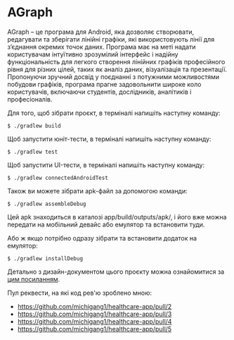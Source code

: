 # AGraph
AGraph – це програма для Android, яка дозволяє створювати, редагувати та зберігати лінійні графіки, які використовують лінії для з’єднання окремих точок даних. Програма має на меті надати користувачам інтуїтивно зрозумілий інтерфейс і надійну функціональність для легкого створення лінійних графіків професійного рівня для різних цілей, таких як аналіз даних, візуалізація та презентації. Пропонуючи зручний досвід у поєднанні з потужними можливостями побудови графіків, програма прагне задовольнити широке коло користувачів, включаючи студентів, дослідників, аналітиків і професіоналів.

Для того, щоб зібрати проєкт, в терміналі напишіть наступну команду:
```
$ ./gradlew build
```
Щоб запустити юніт-тести, в терміналі напишіть наступну команду:
```
$ ./gradlew test
```
Щоб запустити UI-тести, в терміналі напишіть наступну команду:
```
$ ./gradlew connectedAndroidTest
```
Також ви можете зібрати apk-файл за допомогою команди:
```
$ ./gradlew assembleDebug
```
Цей apk знаходиться в каталозі app/build/outputs/apk/, і його вже можна передати на мобільний девайс або емулятор та встановити туди.

Або ж якщо потрібно одразу зібрати та встановити додаток на емулятор:
```
$ ./gradlew installDebug
```
Детально з дизайн-документом цього проєкту можна ознайомитися за [цим посиланням](https://docs.google.com/document/d/169SeufuUD9Q-0isuVccKdIaLiOtNQs1sj64bZP-lbZc).

Пул реквести, на які код рев'ю зроблено мною:
- https://github.com/michigang1/healthcare-app/pull/2
- https://github.com/michigang1/healthcare-app/pull/3
- https://github.com/michigang1/healthcare-app/pull/4
- https://github.com/michigang1/healthcare-app/pull/5
